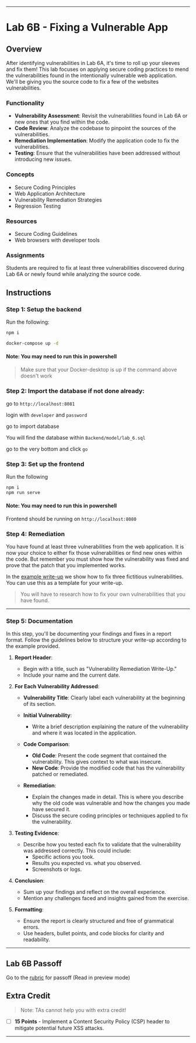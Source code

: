 
---

# Lab 6B - Fixing a Vulnerable App

## Overview

After identifying vulnerabilities in Lab 6A, it's time to roll up your sleeves and fix them! This lab focuses on applying secure coding practices to mend the vulnerabilities found in the intentionally vulnerable web application. We'll be giving you the source code to fix a few of the websites vulnerabilities.

### Functionality

- **Vulnerability Assessment**: Revisit the vulnerabilities found in Lab 6A or new ones that you find within the code.
- **Code Review**: Analyze the codebase to pinpoint the sources of the vulnerabilities.
- **Remediation Implementation**: Modify the application code to fix the vulnerabilities.
- **Testing**: Ensure that the vulnerabilities have been addressed without introducing new issues.

### Concepts

- Secure Coding Principles
- Web Application Architecture
- Vulnerability Remediation Strategies
- Regression Testing

### Resources

- Secure Coding Guidelines
- Web browsers with developer tools

### Assignments

Students are required to fix at least three vulnerabilities discovered during Lab 6A or newly found while analyzing the source code.

## Instructions

### Step 1: Setup the backend

Run the following: 

```bash
npm i

docker-compose up -d
```

#### **Note:** You may need to run this in powershell

> Make sure that your Docker-desktop is up if the command above doesn't work

### Step 2: Import the database if not done already:

go to `http://localhost:8081`

login with `developer` and `password`

go to import database

You will find the database within `Backend/model/lab_6.sql`

go to the very bottom and click `go`

### Step 3: Set up the frontend

Run the following

```
npm i 
npm run serve
```

#### **Note:** You may need to run this in powershell

Frontend should be running on `http://localhost:8080`

### Step 4: Remediation

You have found at least three vulnerabilities from the web application. It is now your choice to either fix those vulnerabilities or find new ones within the code. But remember you must show how the vulnerability was fixed and prove that the patch that you implemented works.

In the [example write-up](instructions/example-writeup.md) we show how to fix three fictitious vulnerabilities. You can use this as a template for your write-up.

> You will have to research how to fix your own vulnerabilities that you have found.

---

### Step 5: Documentation

In this step, you'll be documenting your findings and fixes in a report format. Follow the guidelines below to structure your write-up according to the example provided.

1. **Report Header**:
   - Begin with a title, such as "Vulnerability Remediation Write-Up."
   - Include your name and the current date.

2. **For Each Vulnerability Addressed**:
   - **Vulnerability Title**: Clearly label each vulnerability at the beginning of its section.
   
   - **Initial Vulnerability**:
     - Write a brief description explaining the nature of the vulnerability and where it was located in the application.
   
   - **Code Comparison**:
     - **Old Code**: Present the code segment that contained the vulnerability. This gives context to what was insecure.
     - **New Code**: Provide the modified code that has the vulnerability patched or remediated.
     
   - **Remediation**:
     - Explain the changes made in detail. This is where you describe why the old code was vulnerable and how the changes you made have secured it.
     - Discuss the secure coding principles or techniques applied to fix the vulnerability.

3. **Testing Evidence**:
   - Describe how you tested each fix to validate that the vulnerability was addressed correctly. This could include:
     - Specific actions you took.
     - Results you expected vs. what you observed.
     - Screenshots or logs.

4. **Conclusion**:
   - Sum up your findings and reflect on the overall experience.
   - Mention any challenges faced and insights gained from the exercise.

5. **Formatting**:
   - Ensure the report is clearly structured and free of grammatical errors.
   - Use headers, bullet points, and code blocks for clarity and readability.

---

## Lab 6B Passoff

Go to the [rubric](./instructions/rubric.md) for passoff (Read in preview mode)

## Extra Credit

> Note: TAs cannot help you with extra credit!

- [ ] **15 Points** - Implement a Content Security Policy (CSP) header to mitigate potential future XSS attacks.

---

